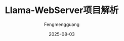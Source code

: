 ---
layout: post
title: "Llama-WebServer项目解析"
date: 2025-08-03
tags: [C++, Llama, WebServer, 源码解析]
comments: true
author: Fengmengguang
---